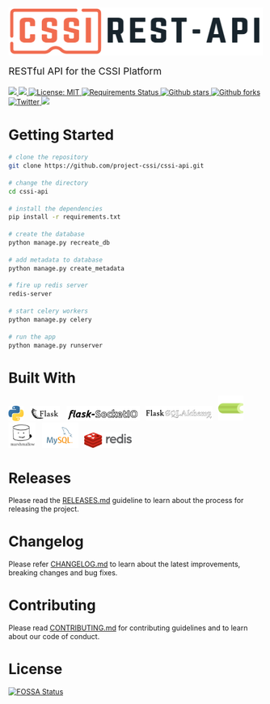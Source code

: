 <p align="left">
    <img style="display:block;text-align:center" src="./docs/logo/cssi-logo-rest-api.svg" alt="logo-text" width="600" />
    <p style="font-size: 1.2rem;">RESTful API for the CSSI Platform</p>
</p>

<!-- Badges -->
<p align="left">
  <a href="https://travis-ci.org/project-cssi/cssi-api" alt="Travis">
    <img src="https://travis-ci.org/project-cssi/cssi-api.svg?branch=master"/>
  </a>
  <a href="https://github.com/project-cssi/cssi-api/graphs/contributors" alt="Contributors">
    <img src="https://img.shields.io/github/contributors/project-cssi/cssi-api.svg?logo=github"/>
  </a>
  <a href="LICENSE.md">
    <img src="https://img.shields.io/badge/License-MIT-blue.svg" alt="License: MIT" height="18">
  </a>
  <a href="https://requires.io/github/project-cssi/cssi-api/requirements/?branch=master">
    <img src="https://requires.io/github/project-cssi/cssi-api/requirements.svg?branch=master" alt="Requirements Status" height="18">
  </a>
  <a href="https://github.com/project-cssi/cssi-api/stargazers">
    <img src="https://img.shields.io/github/stars/project-cssi/cssi-api.svg?logo=github" alt="Github stars" height="18">
  </a>
  <a href="https://github.com/project-cssi/cssi-api/network/members">
    <img src="https://img.shields.io/github/forks/project-cssi/cssi-api.svg?logo=github" alt="Github forks" height="18">
  </a>
  <a href="https://twitter.com/brion_mario">
    <img src="https://img.shields.io/twitter/follow/brion_mario.svg?label=brion_mario&style=flat&logo=twitter&logoColor=4FADFF" alt="Twitter" height="18">
  </a>
  <a href="https://app.fossa.io/projects/git%2Bgithub.com%2Fproject-cssi%2Fcssi-api?ref=badge_shield" alt="FOSSA Status">
    <img src="https://app.fossa.io/api/projects/git%2Bgithub.com%2Fproject-cssi%2Fcssi-api.svg?type=shield"/>
  </a>

</p>

# Getting Started

```bash
# clone the repository
git clone https://github.com/project-cssi/cssi-api.git

# change the directory
cd cssi-api

# install the dependencies
pip install -r requirements.txt

# create the database
python manage.py recreate_db

# add metadata to database
python manage.py create_metadata

# fire up redis server
redis-server

# start celery workers
python manage.py celery

# run the app
python manage.py runserver

```

# Built With

<a href="https://www.python.org/" title="Python"><img src="./docs/readme-resources/technologies/python.svg" alt="python" height="30" /></a>&nbsp;&nbsp;
<a href="http://flask.pocoo.org/" title="Flask"><img src="./docs/readme-resources/technologies/flask.svg" alt="flask" height="30" /></a>&nbsp;&nbsp;
<a href="https://flask-socketio.readthedocs.io/en/latest/" title="Flask SocketIO"><img src="./docs/readme-resources/technologies/flask-socketio.png" alt="redux" height="30" /></a>&nbsp;&nbsp;
<a href="https://flask-sqlalchemy.palletsprojects.com/en/2.x/" title="Flask SQL Alchemy"><img src="./docs/readme-resources/technologies/flask-sqlalchemy.png" alt="lodash" height="30" /></a>&nbsp;&nbsp;
<a href="http://www.celeryproject.org/" title="Celery"><img src="./docs/readme-resources/technologies/celery.png" alt="celery" height="50" /></a>&nbsp;&nbsp;
<a href="https://marshmallow.readthedocs.io/en/3.0/" title="Marshmallow"><img src="./docs/readme-resources/technologies/marshmallow.png" alt="marshmallow" height="50" /></a>&nbsp;&nbsp;
<a href="https://www.mysql.com/" title="MySQL"><img src="./docs/readme-resources/technologies/mysql.svg" alt="sass" height="50" /></a>&nbsp;&nbsp;
<a href="https://redis.io/" title="Redis"><img  src="./docs/readme-resources/technologies/redis.png" alt="redis" height="30" /></a>&nbsp;&nbsp;

# Releases

Please read the [RELEASES.md](./docs/RELEASES.md) guideline to learn about the process for releasing the project.

# Changelog

Please refer [CHANGELOG.md](CHANGELOG.md) to learn about the latest improvements, breaking changes and bug fixes.

# Contributing

Please read [CONTRIBUTING.md](CONTRIBUTING.md) for contributing guidelines and to learn about our code of conduct.

# License

[![FOSSA Status](https://app.fossa.io/api/projects/git%2Bgithub.com%2Fproject-cssi%2Fcssi-api.svg?type=large)](https://app.fossa.io/projects/git%2Bgithub.com%2Fproject-cssi%2Fcssi-api?ref=badge_large)